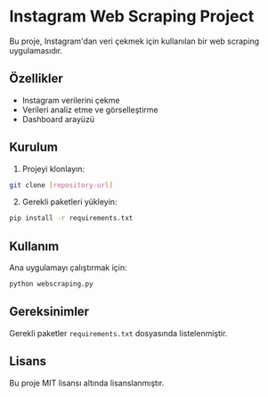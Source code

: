 # Instagram Web Scraping Project

Bu proje, Instagram'dan veri çekmek için kullanılan bir web scraping uygulamasıdır.

## Özellikler

- Instagram verilerini çekme
- Verileri analiz etme ve görselleştirme
- Dashboard arayüzü

## Kurulum

1. Projeyi klonlayın:
```bash
git clone [repository-url]
```

2. Gerekli paketleri yükleyin:
```bash
pip install -r requirements.txt
```

## Kullanım

Ana uygulamayı çalıştırmak için:
```bash
python webscraping.py
```

## Gereksinimler

Gerekli paketler `requirements.txt` dosyasında listelenmiştir.

## Lisans

Bu proje MIT lisansı altında lisanslanmıştır. 